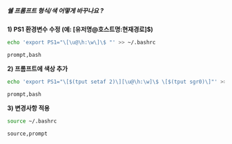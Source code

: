 ##### 쉘 프롬프트 형식/색 어떻게 바꾸나요 ? #####

**1) PS1 환경변수 수정 (예: [유저명@호스트명:현재경로]$)**

```bash
echo 'export PS1="\[\u@\h:\w\]\$ "' >> ~/.bashrc
```

```tech
prompt,bash
```

**2) 프롬프트에 색상 추가**

```bash
echo 'export PS1="\[$(tput setaf 2)\][\u@\h:\w]\$ \[$(tput sgr0)\]"' >> ~/.bashrc
```

```tech
prompt,bash
```

**3) 변경사항 적용**

```bash
source ~/.bashrc
```

```tech
source,prompt
```
